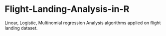 # Flight-Landing-Analysis-in-R
Linear, Logistic, Multinomial regression Analysis algorithms applied on flight landing dataset.
